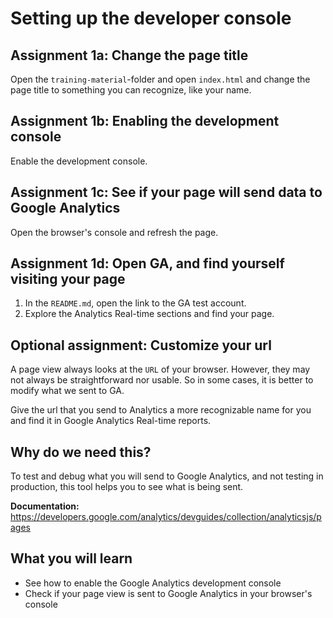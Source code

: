 # Setting up the developer console

## Assignment 1a: Change the page title
Open the `training-material`-folder and open `index.html` and change the page title 
to something you can recognize, like your name.

## Assignment 1b: Enabling the development console
Enable the development console.

## Assignment 1c: See if your page will send data to Google Analytics
Open the browser's console and refresh the page.

## Assignment 1d: Open GA, and find yourself visiting your page
1. In the `README.md`, open the link to the GA test account.
2. Explore the Analytics Real-time sections and find your page.

## Optional assignment: Customize your url
A page view always looks at the `URL` of your browser. However, they may not always be straightforward
nor usable. So in some cases, it is better to modify what we sent to GA.

Give the url that you send to Analytics a more recognizable name for you and find it in
Google Analytics Real-time reports.

## Why do we need this?
To test and debug what you will send to Google Analytics, and not testing in production,
this tool helps you to see what is being sent.

**Documentation:** https://developers.google.com/analytics/devguides/collection/analyticsjs/pages

## What you will learn 
- See how to enable the Google Analytics development console
- Check if your page view is sent to Google Analytics in your browser's console

